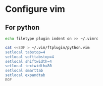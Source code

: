# Configure vim

## For python

```bash
echo filetype plugin indent on >> ~/.vimrc

cat <<EOF > ~/.vim/ftplugin/python.vim
setlocal tabstop=4
setlocal softtabstop=4
setlocal shiftwidth=4
setlocal textwidth=80
setlocal smarttab
setlocal expandtab
EOF
```
